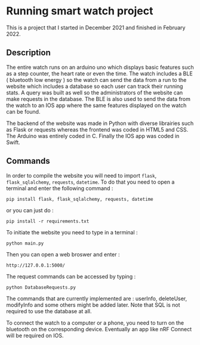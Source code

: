 # Running smart watch project
This is a project that I started in December 2021 and finished in February 2022. 

## Description
The entire watch runs on an arduino uno which displays basic features such as a step counter, the heart rate or even the time. The watch includes a BLE ( bluetooth low energy ) so the watch can send the data from a run to the website which includes a database so each user can track their running stats. A query was built as well so the 
administrators of the website can make requests in the database. 
The BLE is also used to send the data from the watch to an IOS app where the same features displayed on the watch can be found. 

The backend of the website was made in Python with diverse librairies such as Flask or requests whereas the frontend was coded in HTML5 and CSS. The Arduino was entirely coded in C.
Finally the IOS app was coded in Swift.

## Commands
In order to compile the website you will need to import ```flask```, ```flask_sqlalchemy```, ```requests```, ```datetime```.
To do that you need to open a terminal and enter the following command :
```
pip install flask, flask_sqlalchemy, requests, datetime
```
or you can just do :
```
pip install -r requirements.txt
```

To initiate the website you need to type in a terminal : 
```
python main.py
```
Then you can open a web broswer and enter :
```
http://127.0.0.1:5000/
```
The request commands can be accessed by typing :
```
python DatabaseRequests.py
```
The commands that are currently implemented are : userInfo, deleteUser, modifyInfo and some others might be added later. Note that SQL is not required to use the database at all.

To connect the watch to a computer or a phone, you need to turn on the bluetooth on the corresponding device. Eventually an app like nRF Connect will be required on IOS.  

